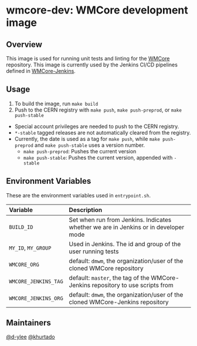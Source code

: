 # wmcore-dev: WMCore development image

## Overview
This image is used for running unit tests and linting for the [WMCore](https://github.com/dmwm/WMCore) repository. This image is currently used by the Jenkins CI/CD pipelines defined in [WMCore-Jenkins](https://github.com/dmwm/WMCore-Jenkins).

## Usage
1. To build the image, run `make build`
2. Push to the CERN registry with `make push`, `make push-preprod`, or `make push-stable`
  * Special account privileges are needed to push to the CERN registry.
  * `*-stable` tagged releases are not automatically cleared from the registry.
  * Currently, the date is used as a tag for `make push`, while `make push-preprod` and `make push-stable` uses a version number.
    * `make push-preprod`: Pushes the current version
    * `make push-stable`: Pushes the current version, appended with `-stable`

## Environment Variables
These are the environment variables used in `entrypoint.sh`.

| Variable             | Description                                                                         |
| :------------------- | :---------------------------------------------------------------------------------- |
| `BUILD_ID`           | Set when run from Jenkins. Indicates whether we are in Jenkins or in developer mode |
| `MY_ID`, `MY_GROUP`  | Used in Jenkins. The id and group of the user running tests                         |
| `WMCORE_ORG`         | default: `dmwm`, the organization/user of the cloned WMCore repository              |
| `WMCORE_JENKINS_TAG` | default: `master`, the tag of the WMCore-Jenkins repository to use scripts from     |
| `WMCORE_JENKINS_ORG` | default: `dmwm`, the organization/user of the cloned WMCore-Jenkins repository      |

## Maintainers
[@d-ylee](https://github.com/d-ylee)
[@khurtado](https://github.com/khurtado)
